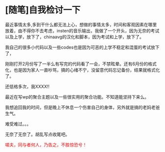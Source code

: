 # [随笔]自我检讨一下

最近事情太多,多到干什么都无法上心，想做的事情太多，时间和客观因素在哪里放着，由不得你不去考虑，insten的音乐输出，我做了一个开头，因为无奈的考试以及上学，放下了，chinaavg的汉化和脚本，因为考试和上学，放下了。

我自己的很多小代码以及一些codes也是因为可恶的上学不稳定和混蛋的考试放下了，

刚刚打开2月份写了一半么有写完的代码看了一会，不禁眩晕。还有6月份的格式化，也是因为家人一直吵骂，搞的心绪不宁，没留意代码忘记备份，结果就格式化了。

还低格多次，我XXXX!!

最近在写wp的聚合主题以及一些很实用的聚合功能。不知道能坚持下来么。

我想追回我的时间，但是晚上不休息一个伤害自己的身体，另外就是搞的老妈老爸生气。

难受难过。。。

无奈了无奈了。胡乱写点收尾吧。

<span style="color: #ff0000;">嗟夫，同与者何人，乃告之，不胜惊恐兮！</span>

